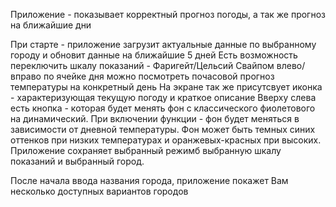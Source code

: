 Приложение - показывает корректный прогноз погоды, а так же прогноз на ближайшие дни

При старте - приложение загрузит актуальные данные по выбранному городу и обновит данные на ближайшие 5 дней
Есть возможность переключить шкалу показаний - Фаригейт/Цельсий
Свайпом влево/вправо по ячейке дня можно посмотреть почасовой прогноз температуры на конкретный день
На экране так же присутсвует иконка - характеризующая текущую погоду и краткое описание
Вверху слева есть кнопка - которая будет менять фон с классического фиолетового на динамический. При включении функции - фон будет меняться в зависимости от дневной температуры. Фон может быть темных синих оттенков при низких температурах и оранжевых-красных при высоких.
Приложение сохраняет выбранный режимб выбранную шкалу показаний и выбранный город.

После начала ввода названия города, приложение покажет Вам несколько доступных вариантов городов




